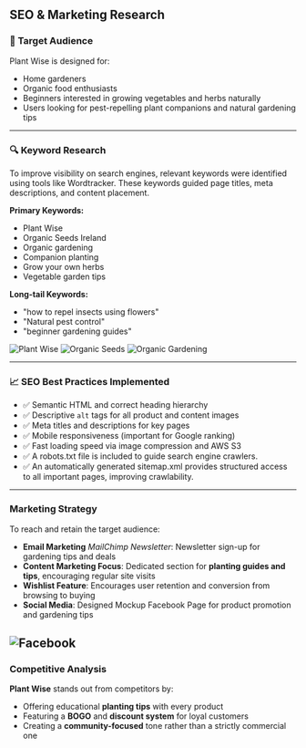 ##  SEO & Marketing Research

### 🎯 Target Audience

Plant Wise is designed for:
- Home gardeners
- Organic food enthusiasts
- Beginners interested in growing vegetables and herbs naturally
- Users looking for pest-repelling plant companions and natural gardening tips

---

### 🔍 Keyword Research

To improve visibility on search engines, relevant keywords were identified using tools like Wordtracker. These keywords guided page titles, meta descriptions, and content placement.

**Primary Keywords:**
- Plant Wise
- Organic Seeds Ireland
- Organic gardening  
- Companion planting  
- Grow your own herbs  
- Vegetable garden tips  

**Long-tail Keywords:**
- "how to repel insects using flowers" 
- "Natural pest control"  
- "beginner gardening guides"

![Plant Wise](https://plant-wise.s3.eu-north-1.amazonaws.com/media/images/readMe/plant+wise.png)
![Organic Seeds](https://plant-wise.s3.eu-north-1.amazonaws.com/media/images/readMe/TOrganic.png)
![Organic Gardening](https://plant-wise.s3.eu-north-1.amazonaws.com/media/images/readMe/organicGarden.png)


---

### 📈 SEO Best Practices Implemented

- ✅ Semantic HTML and correct heading hierarchy  
- ✅ Descriptive `alt` tags for all product and content images   
- ✅ Meta titles and descriptions for key pages  
- ✅ Mobile responsiveness (important for Google ranking)  
- ✅ Fast loading speed via image compression and AWS S3 
- ✅ A robots.txt file is included to guide search engine crawlers. 
- ✅ An automatically generated sitemap.xml provides structured access to all important pages, improving crawlability.

---

###  Marketing Strategy

To reach and retain the target audience:
 
- **Email Marketing** *MailChimp Newsletter*: Newsletter sign-up for gardening tips and deals  
- **Content Marketing Focus**: Dedicated section for **planting guides and tips**, encouraging regular site visits  
- **Wishlist Feature**: Encourages user retention and conversion from browsing to buying  
- **Social Media**: Designed Mockup Facebook Page for product promotion and gardening tips

 ![Facebook](https://plant-wise.s3.eu-north-1.amazonaws.com/media/images/readMe/Facebook.png)
---

###  Competitive Analysis

**Plant Wise** stands out from competitors by:
- Offering educational **planting tips** with every product  
- Featuring a **BOGO** and **discount system** for loyal customers  
- Creating a **community-focused** tone rather than a strictly commercial one  
